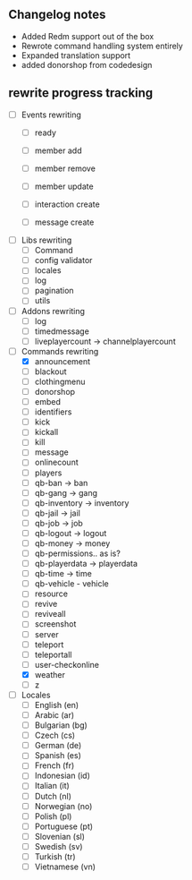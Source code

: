 ## Changelog notes
- Added Redm support out of the box
- Rewrote command handling system entirely
- Expanded translation support
- added donorshop from codedesign

## rewrite progress tracking

- [ ] Events rewriting
  - [ ] ready
  - [ ] member add
  - [ ] member remove
  - [ ] member update
  - [ ] interaction create
  - [ ] message create


- [ ] Libs rewriting
  - [ ] Command
  - [ ] config validator
  - [ ] locales
  - [ ] log
  - [ ] pagination
  - [ ] utils

- [ ] Addons rewriting
  - [ ] log
  - [ ] timedmessage
  - [ ] liveplayercount -> channelplayercount

- [ ] Commands rewriting
  - [x] announcement
  - [ ] blackout
  - [ ] clothingmenu
  - [ ] donorshop
  - [ ] embed
  - [ ] identifiers
  - [ ] kick
  - [ ] kickall
  - [ ] kill
  - [ ] message
  - [ ] onlinecount
  - [ ] players
  - [ ] qb-ban -> ban
  - [ ] qb-gang -> gang
  - [ ] qb-inventory -> inventory
  - [ ] qb-jail -> jail
  - [ ] qb-job -> job
  - [ ] qb-logout -> logout
  - [ ] qb-money -> money
  - [ ] qb-permissions.. as is?
  - [ ] qb-playerdata -> playerdata
  - [ ] qb-time -> time
  - [ ] qb-vehicle - vehicle
  - [ ] resource
  - [ ] revive
  - [ ] reviveall
  - [ ] screenshot
  - [ ] server
  - [ ] teleport
  - [ ] teleportall
  - [ ] user-checkonline
  - [x] weather
  - [ ] z

- [ ] Locales
  - [ ] English (en)
  - [ ] Arabic (ar)
  - [ ] Bulgarian (bg)
  - [ ] Czech (cs)
  - [ ] German (de)
  - [ ] Spanish (es)
  - [ ] French (fr)
  - [ ] Indonesian (id)
  - [ ] Italian (it)
  - [ ] Dutch (nl)
  - [ ] Norwegian (no)
  - [ ] Polish (pl)
  - [ ] Portuguese (pt)
  - [ ] Slovenian (sl)
  - [ ] Swedish (sv)
  - [ ] Turkish (tr)
  - [ ] Vietnamese (vn)
